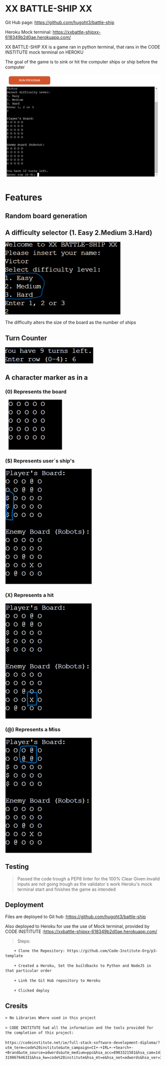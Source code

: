 # XX BATTLE-SHIP XX

Git Hub page: https://github.com/hugoht3/battle-ship

Heroku Mock terminal: https://xxbattle-shipxx-618349b2d0ae.herokuapp.com/


XX BATTLE-SHIP XX is a game ran in python terminal, that rans in the CODE INSTITUTE mock terminal on HEROKU

The goal of the game is to sink or hit the computer ships or ship before the computer

![Alt text ](/assets/Terminal.png)

# Features

## Random board generation

## A difficulty selector (1. Easy 2.Medium 3.Hard)

![alt text](assets/Diffi.png)

The difficulty alters the size of the board as the number of ships

## Turn Counter

![Alt text ](/assets/Turns.png)

## A character marker as in a 

### (0) Represents the board

![Alt text ](/assets/Board.png)

### ($) Represents user`s ship's

![Alt text ](/assets/Ships.png)

### (X) Represents a hit

![Alt text ](/assets/Hit.png)

### (@) Represents a Miss

![Alt text ](/assets/Miss.png)


## Testing

> Passed the code trough a PEP8 linter for the 100% Clear
> Given invalid inputs are not going trough as the validator`s work
> Heroku's mock terminal start and finishes the game as intended


## Deployment
Files are deployed to Git hub :https://github.com/hugoht3/battle-ship

Also deployed to Heroku for use the use of Mock terminal,
provided by CODE INSTITUTE :https://xxbattle-shipxx-618349b2d0ae.herokuapp.com/

> Steps:

        + Clone the Repository: https://github.com/Code-Institute-Org/p3-template

        + Created a Heroku, Set the buildbacks to Python and NodeJS in that particular order 

        + Link the Git Hub repository to Heroku

        + Clicked deploy

## Cresits
    > No Libraries Where used in this project
    
    > CODE INSTITUTE had all the information and the tools provided for the completion of this project:
    
    https://codeinstitute.net/ie/full-stack-software-development-diploma/?utm_term=code%20institute&utm_campaign=CI+-+IRL+-+Search+-+Brand&utm_source=adwords&utm_medium=ppc&hsa_acc=8983321581&hsa_cam=14304747355&hsa_grp=128775288209&hsa_ad=635725005315&hsa_src=g&hsa_tgt=kwd-319867646331&hsa_kw=code%20institute&hsa_mt=e&hsa_net=adwords&hsa_ver=3&gad_source=1&gclid=CjwKCAjw9cCyBhBzEiwAJTUWNXtXZKdc0zk_YotoZCaKjzIgR_JQKAyrdHm0yR2HqGeNGb9gyPywLBoCBGIQAvD_BwE